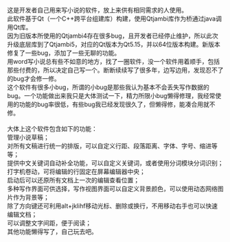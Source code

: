  这是开发者自己用来写小说的软件，放上来供有相同需求的人使用。<br>
 此软件基于Qt（一个C++跨平台组建库）构建，使用Qtjambi库作为桥通过java调用Qt库。<br>
 因为旧版本所使用的Qtjambi4存在很多bug，且开发者已经停止维护，所以此次升级底层库到了Qtjambi5，对应的Qt版本为Qt5.15，并以64位版本构建。新版本修复了一些bug，添加了一些无聊的功能。
<br> 
用word写小说总有些不如意的地方，找了一圈软件，没一个软件用着顺手，包括那些付费的，所以决定自己写一个。断断续续写了很多年，边写边用，发现忍不了的bug才会修一修。
<br>这个软件有很多小bug，所谓的小bug是那些我认为基本不会丢失写作数据的bug。一个功能做出来我只是大体测试一下，精力所限小bug懒得修理，我经常使用的功能的bug率很低，有些bug我已经发现很久了，但懒得修，能凑合用就不修。
 <br><br>
 大体上这个软件包含如下的功能：<br>
 管理小说草稿；<br>
 对所有文稿进行统一的排版，可以自定义行距、段落距离、字体、字号、缩进等等；<br>
 提供中文关键词自动补全功能，可以自定义关键词，或者使用分词模块分词识别；<br>
 打字机卷动，可将编辑的行固定在屏幕编辑器中央；<br>
 启动后可以还原所有文档上一次的编辑查看位置；<br>
 多种写作界面可供选择，写作视图界面可以自定义背景颜色，可以使用动态网络图片作为背景等；<br>
 除了方向键还可利用alt+jklihf移动光标、删除或换行，不用移动右手也可以快速编辑文档；<br>
 可以调整文字间距，便于阅读；<br>
 其他功能懒得写了，自己玩去吧。<br>
 
 
 

